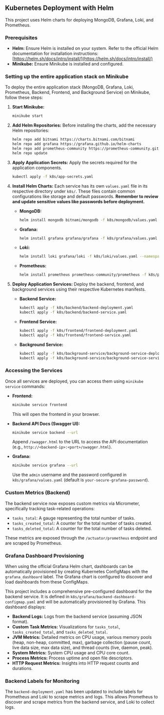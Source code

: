 ## Kubernetes Deployment with Helm

This project uses Helm charts for deploying MongoDB, Grafana, Loki, and Prometheus.

### Prerequisites

*   **Helm:** Ensure Helm is installed on your system. Refer to the official Helm documentation for installation instructions: [https://helm.sh/docs/intro/install/](https://helm.sh/docs/intro/install/)
*   **Minikube:** Ensure Minikube is installed and configured.

### Setting up the entire application stack on Minikube

To deploy the entire application stack (MongoDB, Grafana, Loki, Prometheus, Backend, Frontend, and Background Service) on Minikube, follow these steps:

1.  **Start Minikube:**
    ```bash
    minikube start
    ```

2.  **Add Helm Repositories:**
    Before installing the charts, add the necessary Helm repositories:
    ```bash
    helm repo add bitnami https://charts.bitnami.com/bitnami
    helm repo add grafana https://grafana.github.io/helm-charts
    helm repo add prometheus-community https://prometheus-community.github.io/helm-charts
    helm repo update
    ```

3.  **Apply Application Secrets:**
    Apply the secrets required for the application components.
    ```bash
    kubectl apply -f k8s/app-secrets.yaml
    ```

4.  **Install Helm Charts:**
    Each service has its own `values.yaml` file in its respective directory under `k8s/`. These files contain common configurations like storage and default passwords. **Remember to review and update sensitive values like passwords before deployment.**

    *   **MongoDB:**
        ```bash
        helm install mongodb bitnami/mongodb -f k8s/mongodb/values.yaml --namespace default
        ```

    *   **Grafana:**
        ```bash
        helm install grafana grafana/grafana -f k8s/grafana/values.yaml --namespace default
        ```

    *   **Loki:**
        ```bash
        helm install loki grafana/loki -f k8s/loki/values.yaml --namespace default
        ```

    *   **Prometheus:**
        ```bash
        helm install prometheus prometheus-community/prometheus -f k8s/prometheus/values.yaml --namespace default
        ```

5.  **Deploy Application Services:**
    Deploy the backend, frontend, and background services using their respective Kubernetes manifests.

    *   **Backend Service:**
        ```bash
        kubectl apply -f k8s/backend/backend-deployment.yaml
        kubectl apply -f k8s/backend/backend-service.yaml
        ```

    *   **Frontend Service:**
        ```bash
        kubectl apply -f k8s/frontend/frontend-deployment.yaml
        kubectl apply -f k8s/frontend/frontend-service.yaml
        ```

    *   **Background Service:**
        ```bash
        kubectl apply -f k8s/background-service/background-service-deployment.yaml
        kubectl apply -f k8s/background-service/background-service-service.yaml
        ```

### Accessing the Services

Once all services are deployed, you can access them using `minikube service` commands:

*   **Frontend:**
    ```bash
    minikube service frontend
    ```
    This will open the frontend in your browser.

*   **Backend API Docs (Swagger UI):**
    ```bash
    minikube service backend --url
    ```
    Append `/swagger.html` to the URL to access the API documentation (e.g., `http://<backend-ip>:<port>/swagger.html`).

*   **Grafana:**
    ```bash
    minikube service grafana --url
    ```
    Use the `admin` username and the password configured in `k8s/grafana/values.yaml` (default is `your-secure-grafana-password`).

### Custom Metrics (Backend)

The backend service now exposes custom metrics via Micrometer, specifically tracking task-related operations:

*   `tasks_total`: A gauge representing the total number of tasks.
*   `tasks_created_total`: A counter for the total number of tasks created.
*   `tasks_deleted_total`: A counter for the total number of tasks deleted.

These metrics are exposed through the `/actuator/prometheus` endpoint and are scraped by Prometheus.

### Grafana Dashboard Provisioning

When using the official Grafana Helm chart, dashboards can be automatically provisioned by creating Kubernetes ConfigMaps with the `grafana_dashboard` label. The Grafana chart is configured to discover and load dashboards from these ConfigMaps. 

This project includes a comprehensive pre-configured dashboard for the backend service. It is defined in `k8s/grafana/backend-dashboard-configmap.yaml` and will be automatically provisioned by Grafana. This dashboard displays:

*   **Backend Logs:** Logs from the backend service (assuming JSON format).
*   **Custom Task Metrics:** Visualizations for `tasks_total`, `tasks_created_total`, and `tasks_deleted_total`.
*   **JVM Metrics:** Detailed metrics on CPU usage, various memory pools (heap, non-heap, committed, max), garbage collection (pause count, live data size, max data size), and thread counts (live, daemon, peak).
*   **System Metrics:** System CPU usage and CPU core count.
*   **Process Metrics:** Process uptime and open file descriptors.
*   **HTTP Request Metrics:** Insights into HTTP request counts and durations.

### Backend Labels for Monitoring

The `backend-deployment.yaml` has been updated to include labels for Prometheus and Loki to scrape metrics and logs. This allows Prometheus to discover and scrape metrics from the backend service, and Loki to collect logs.